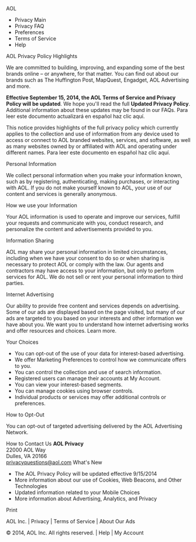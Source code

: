 AOL

*   Privacy Main
*   Privacy FAQ
*   Preferences
*   Terms of Service
*   Help

AOL Privacy Policy Highlights

We are committed to building, improving, and expanding some of the best brands online – or anywhere, for that matter. You can find out about our brands such as The Huffington Post, MapQuest, Engadget, AOL Advertising and more.  
  
**Effective September 15, 2014, the AOL** **Terms of Service and Privacy Policy will be updated**. We hope you'll read the full **Updated Privacy Policy**. Additional information about these updates may be found in our FAQs. Para leer este documento actualizará en español haz clic aquí.  
  
This notice provides highlights of the full privacy policy which currently applies to the collection and use of information from any device used to access or connect to AOL branded websites, services, and software, as well as many websites owned by or affiliated with AOL and operating under different names. Para leer este documento en español haz clic aquí.

Personal Information

We collect personal information when you make your information known, such as by registering, authenticating, making purchases, or interacting with AOL. If you do not make yourself known to AOL, your use of our content and services is generally anonymous.

How we use your Information

Your AOL information is used to operate and improve our services, fulfill your requests and communicate with you, conduct research, and personalize the content and advertisements provided to you.

Information Sharing

AOL may share your personal information in limited circumstances, including when we have your consent to do so or when sharing is necessary to protect AOL or comply with the law. Our agents and contractors may have access to your information, but only to perform services for AOL. We do not sell or rent your personal information to third parties.

Internet Advertising

Our ability to provide free content and services depends on advertising. Some of our ads are displayed based on the page visited, but many of our ads are targeted to you based on your interests and other information we have about you. We want you to understand how internet advertising works and offer resources and choices. Learn more.

Your Choices

*   You can opt-out of the use of your data for interest-based advertising.
*   We offer Marketing Preferences to control how we communicate offers to you.
*   You can control the collection and use of search information.
*   Registered users can manage their accounts at My Account.
*   You can view your interest-based segments.
*   You can manage cookies using browser controls.
*   Individual products or services may offer additional controls or preferences.

How to Opt-Out

You can opt-out of targeted advertising delivered by the AOL Advertising Network.

How to Contact Us **AOL Privacy**  
22000 AOL Way  
Dulles, VA 20166  
privacyquestions@aol.com What's New

*   The AOL Privacy Policy will be updated effective 9/15/2014
*   More information about our use of Cookies, Web Beacons, and Other Technologies
*   Updated information related to your Mobile Choices
*   More information about Advertising, Analytics, and Privacy

Print

AOL Inc. | Privacy | Terms of Service | About Our Ads

© 2014, AOL Inc. All rights reserved. | Help | My Account